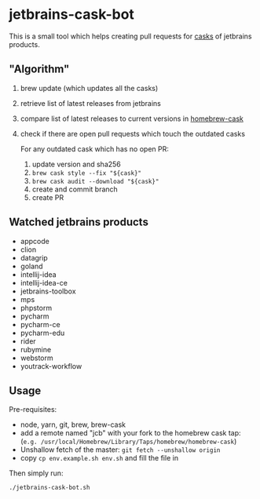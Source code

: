# jetbrains-cask-bot

This is a small tool which helps creating pull requests for [casks](https://github.com/caskroom/homebrew-cask) of jetbrains products.

## "Algorithm"

1.  brew update (which updates all the casks)
2.  retrieve list of latest releases from jetbrains
3.  compare list of latest releases to current versions in [homebrew-cask](https://github.com/caskroom/homebrew-cask)
4.  check if there are open pull requests which touch the outdated casks

    For any outdated cask which has no open PR:
    1. update version and sha256
    2. `brew cask style --fix "${cask}"`
    3. `brew cask audit --download "${cask}"`
    4. create and commit branch
    5. create PR

## Watched jetbrains products

<!-- JETBRAINS -->
-   appcode
-   clion
-   datagrip
-   goland
-   intellij-idea
-   intellij-idea-ce
-   jetbrains-toolbox
-   mps
-   phpstorm
-   pycharm
-   pycharm-ce
-   pycharm-edu
-   rider
-   rubymine
-   webstorm
-   youtrack-workflow
<!-- JETBRAINS END -->

## Usage

Pre-requisites:

-   node, yarn, git, brew, brew-cask
-   add a remote named "jcb" with your fork to the homebrew cask tap: (`e.g. /usr/local/Homebrew/Library/Taps/homebrew/homebrew-cask`)
-   Unshallow fetch of the master: `git fetch --unshallow origin`
-   copy `cp env.example.sh env.sh` and fill the file in

Then simply run:

```bash
./jetbrains-cask-bot.sh
```

